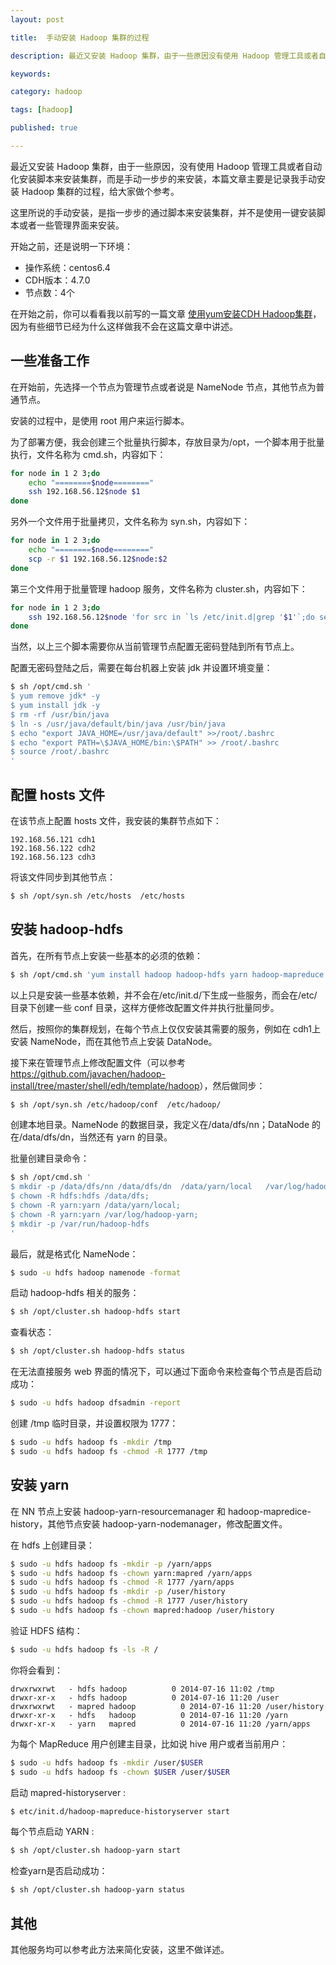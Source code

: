 ```yaml
---
layout: post

title:  手动安装 Hadoop 集群的过程

description: 最近又安装 Hadoop 集群，由于一些原因没有使用 Hadoop 管理工具或者自动化安装脚本来安装集群，而是手动一步步的来安装，本篇文章主要是记录我手动安装 Hadoop 集群的过程，给大家做个参考。

keywords:  

category: hadoop

tags: [hadoop]

published: true

---
```


最近又安装 Hadoop 集群，由于一些原因，没有使用 Hadoop 管理工具或者自动化安装脚本来安装集群，而是手动一步步的来安装，本篇文章主要是记录我手动安装 Hadoop 集群的过程，给大家做个参考。

这里所说的手动安装，是指一步步的通过脚本来安装集群，并不是使用一键安装脚本或者一些管理界面来安装。

开始之前，还是说明一下环境：

- 操作系统：centos6.4
- CDH版本：4.7.0
- 节点数：4个

在开始之前，你可以看看我以前写的一篇文章 [使用yum安装CDH Hadoop集群](/2013/04/06/install-cloudera-cdh-by-yum/)，因为有些细节已经为什么这样做我不会在这篇文章中讲述。

## 一些准备工作

在开始前，先选择一个节点为管理节点或者说是 NameNode 节点，其他节点为普通节点。

安装的过程中，是使用 root 用户来运行脚本。

为了部署方便，我会创建三个批量执行脚本，存放目录为/opt，一个脚本用于批量执行，文件名称为 cmd.sh，内容如下：

```bash
for node in 1 2 3;do
	echo "========$node========"
	ssh 192.168.56.12$node $1
done
```

另外一个文件用于批量拷贝，文件名称为 syn.sh，内容如下：

```bash
for node in 1 2 3;do
	echo "========$node========"
	scp -r $1 192.168.56.12$node:$2
done
```

第三个文件用于批量管理 hadoop 服务，文件名称为 cluster.sh，内容如下：

```bash
for node in 1 2 3;do
	ssh 192.168.56.12$node 'for src in `ls /etc/init.d|grep '$1'`;do service $src '$2'; done'
done
```

当然，以上三个脚本需要你从当前管理节点配置无密码登陆到所有节点上。

配置无密码登陆之后，需要在每台机器上安装 jdk 并设置环境变量：

```bash
$ sh /opt/cmd.sh '
$ yum remove jdk* -y
$ yum install jdk -y
$ rm -rf /usr/bin/java
$ ln -s /usr/java/default/bin/java /usr/bin/java
$ echo "export JAVA_HOME=/usr/java/default" >>/root/.bashrc
$ echo "export PATH=\$JAVA_HOME/bin:\$PATH" >> /root/.bashrc
$ source /root/.bashrc
'
```

## 配置 hosts 文件

在该节点上配置 hosts 文件，我安装的集群节点如下：

```
192.168.56.121 cdh1
192.168.56.122 cdh2
192.168.56.123 cdh3
```

将该文件同步到其他节点：

```bash
$ sh /opt/syn.sh /etc/hosts  /etc/hosts
```

## 安装 hadoop-hdfs

首先，在所有节点上安装一些基本的必须的依赖：

```bash
$ sh /opt/cmd.sh 'yum install hadoop hadoop-hdfs yarn hadoop-mapreduce hive hbase zookeeper hbase'
```

以上只是安装一些基本依赖，并不会在/etc/init.d/下生成一些服务，而会在/etc/目录下创建一些 conf 目录，这样方便修改配置文件并执行批量同步。

然后，按照你的集群规划，在每个节点上仅仅安装其需要的服务，例如在 cdh1上安装 NameNode，而在其他节点上安装 DataNode。

接下来在管理节点上修改配置文件（可以参考 <https://github.com/javachen/hadoop-install/tree/master/shell/edh/template/hadoop>），然后做同步：

```bash
$ sh /opt/syn.sh /etc/hadoop/conf  /etc/hadoop/
```

创建本地目录。NameNode 的数据目录，我定义在/data/dfs/nn；DataNode 的在/data/dfs/dn，当然还有 yarn 的目录。

批量创建目录命令：

```bash
$ sh /opt/cmd.sh '
$ mkdir -p /data/dfs/nn /data/dfs/dn  /data/yarn/local   /var/log/hadoop-yarn;
$ chown -R hdfs:hdfs /data/dfs;
$ chown -R yarn:yarn /data/yarn/local;
$ chown -R yarn:yarn /var/log/hadoop-yarn;
$ mkdir -p /var/run/hadoop-hdfs
'
```

最后，就是格式化 NameNode：

```bash
$ sudo -u hdfs hadoop namenode -format
```

启动 hadoop-hdfs 相关的服务：

```bash
$ sh /opt/cluster.sh hadoop-hdfs start
```

查看状态：

```bash
$ sh /opt/cluster.sh hadoop-hdfs status
```

在无法直接服务 web 界面的情况下，可以通过下面命令来检查每个节点是否启动成功：

```bash
$ sudo -u hdfs hadoop dfsadmin -report
```

创建 /tmp 临时目录，并设置权限为 1777：

```bash
$ sudo -u hdfs hadoop fs -mkdir /tmp
$ sudo -u hdfs hadoop fs -chmod -R 1777 /tmp
```

## 安装 yarn

在 NN 节点上安装 hadoop-yarn-resourcemanager 和 hadoop-mapredice-history，其他节点安装 hadoop-yarn-nodemanager，修改配置文件。

在 hdfs 上创建目录：

```bash
$ sudo -u hdfs hadoop fs -mkdir -p /yarn/apps
$ sudo -u hdfs hadoop fs -chown yarn:mapred /yarn/apps
$ sudo -u hdfs hadoop fs -chmod -R 1777 /yarn/apps
$ sudo -u hdfs hadoop fs -mkdir -p /user/history
$ sudo -u hdfs hadoop fs -chmod -R 1777 /user/history
$ sudo -u hdfs hadoop fs -chown mapred:hadoop /user/history
```

验证 HDFS 结构：

```bash
$ sudo -u hdfs hadoop fs -ls -R /
```

你将会看到：

```
drwxrwxrwt   - hdfs hadoop          0 2014-07-16 11:02 /tmp
drwxr-xr-x   - hdfs hadoop          0 2014-07-16 11:20 /user
drwxrwxrwt   - mapred hadoop          0 2014-07-16 11:20 /user/history
drwxr-xr-x   - hdfs   hadoop          0 2014-07-16 11:20 /yarn
drwxr-xr-x   - yarn   mapred          0 2014-07-16 11:20 /yarn/apps
```

为每个 MapReduce 用户创建主目录，比如说 hive 用户或者当前用户：

```bash
$ sudo -u hdfs hadoop fs -mkdir /user/$USER
$ sudo -u hdfs hadoop fs -chown $USER /user/$USER
```

启动 mapred-historyserver :

```bash
$ etc/init.d/hadoop-mapreduce-historyserver start
```

每个节点启动 YARN :

```bash
$ sh /opt/cluster.sh hadoop-yarn start
```

检查yarn是否启动成功：

```bash
$ sh /opt/cluster.sh hadoop-yarn status
```

## 其他

其他服务均可以参考此方法来简化安装，这里不做详述。

